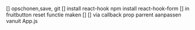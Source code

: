 [] opschonen,save, git
[] install react-hook npm install react-hook-form
[] in fruitbutton reset functie maken
[] 
[] via callback prop parrent aanpassen vanuit App.js